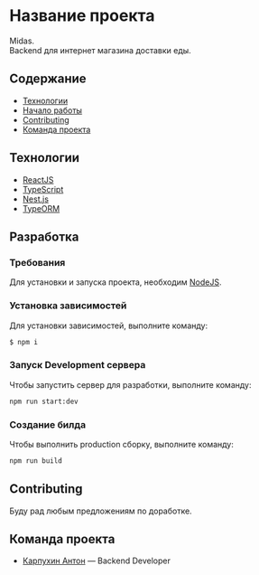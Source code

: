 # Название проекта
Midas.
<br/>
Backend для интернет магазина доставки еды.

## Содержание
- [Технологии](#технологии)
- [Начало работы](#начало-работы)
- [Contributing](#contributing)
- [Команда проекта](#команда-проекта)

## Технологии
- [ReactJS](https://www.gatsbyjs.com/)
- [TypeScript](https://www.typescriptlang.org/)
- [Nest.js](https://nestjs.com/)
- [TypeORM](https://typeorm.io/)

## Разработка

### Требования
Для установки и запуска проекта, необходим [NodeJS](https://nodejs.org/).

### Установка зависимостей
Для установки зависимостей, выполните команду:
```sh
$ npm i
```

### Запуск Development сервера
Чтобы запустить сервер для разработки, выполните команду:
```sh
npm run start:dev
```

### Создание билда
Чтобы выполнить production сборку, выполните команду:
```sh
npm run build
```

## Contributing
Буду рад любым предложениям по доработке.

## Команда проекта

- [Карпухин Антон](https://t.me/LembrarB) — Backend Developer